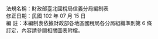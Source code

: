 法規名稱：財政部臺北國稅局信義分局編制表  
修正日期：民國 102 年 07 月 15 日  
編 註：本編制表依據財政部各地區國稅局各分局組織準則第 6 條  
訂定，內容請參閱相關圖表附檔。  


